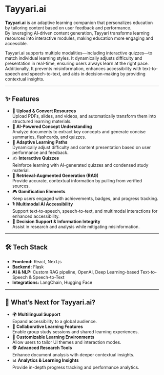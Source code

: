 <h1>Tayyari.ai</h1>

<p><strong>Tayyari.ai</strong> is an adaptive learning companion that personalizes education by tailoring content based on user feedback and performance.<br>
By leveraging AI-driven content generation, Tayyari transforms learning resources into interactive modules, making education more engaging and accessible.</p>

<p>Tayyari.ai supports multiple modalities—including interactive quizzes—to match individual learning styles. It dynamically adjusts difficulty and presentation in real-time, ensuring users always learn at the right pace.<br>
Additionally, It prevents misinformation, enhances accessibility with text-to-speech and speech-to-text, and aids in decision-making by providing contextual insights.</p>

<hr>

<h2>✨ Features</h2>

<ul>
  <li>📂 <strong>Upload & Convert Resources</strong><br>
      Upload PDFs, slides, and videos, and automatically transform them into structured learning materials.</li>

  <li>🧠 <strong>AI-Powered Concept Understanding</strong><br>
      Analyze documents to extract key concepts and generate concise summaries, flashcards, and quizzes.</li>

  <li>🎯 <strong>Adaptive Learning Paths</strong><br>
      Dynamically adjust difficulty and content presentation based on user performance and feedback.</li>

  <li>✍️ <strong>Interactive Quizzes</strong><br>
      Reinforce learning with AI-generated quizzes and condensed study material.</li>

  <li>🔎 <strong>Retrieval-Augmented Generation (RAG)</strong><br>
      Provide accurate, contextual information by pulling from verified sources.</li>

  <li>🎮 <strong>Gamification Elements</strong><br>
      Keep users engaged with achievements, badges, and progress tracking.</li>

  <li>🎙️ <strong>Multimodal AI Accessibility</strong><br>
      Support text-to-speech, speech-to-text, and multimodal interactions for enhanced accessibility.</li>

  <li>🤖 <strong>Decision Support & Information Integrity</strong><br>
      Assist in research and analysis while mitigating misinformation.</li>
</ul>

<hr>

<h2>🛠️ Tech Stack</h2>

<ul>
  <li><strong>Frontend:</strong> React, Next.js</li>
  <li><strong>Backend:</strong> Flask</li>
  <li><strong>AI & NLP:</strong> Custom RAG pipeline, OpenAI, Deep Learning-based Text-to-Speech & Speech-to-Text</li>
  <li><strong>Integrations:</strong> LangChain, Hugging Face</li>
</ul>

<hr>

<h2>🚀 What’s Next for Tayyari.ai?</h2>

<ul>
  <li>🌍 <strong>Multilingual Support</strong><br>
      Expand accessibility to a global audience.</li>

  <li>🤝 <strong>Collaborative Learning Features</strong><br>
      Enable group study sessions and shared learning experiences.</li>

  <li>🎨 <strong>Customizable Learning Environments</strong><br>
      Allow users to tailor UI themes and interaction modes.</li>

  <li>🕵️ <strong>Advanced Research Tools</strong><br>
      Enhance document analysis with deeper contextual insights.</li>

  <li>📊 <strong>Analytics & Learning Insights</strong><br>
      Provide in-depth progress tracking and performance analytics.</li>
</ul>
